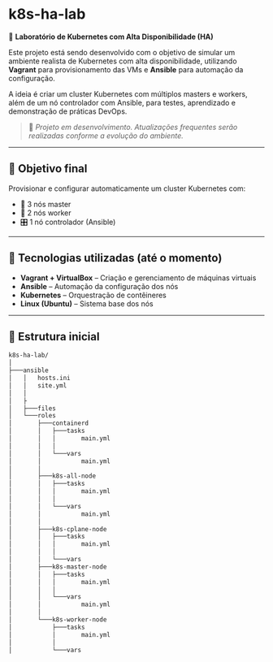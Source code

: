 # k8s-ha-lab

🧪 **Laboratório de Kubernetes com Alta Disponibilidade (HA)**

Este projeto está sendo desenvolvido com o objetivo de simular um ambiente realista de Kubernetes com alta disponibilidade, utilizando **Vagrant** para provisionamento das VMs e **Ansible** para automação da configuração.

A ideia é criar um cluster Kubernetes com múltiplos masters e workers, além de um nó controlador com Ansible, para testes, aprendizado e demonstração de práticas DevOps.

> 🚧 *Projeto em desenvolvimento. Atualizações frequentes serão realizadas conforme a evolução do ambiente.*

---

## 📌 Objetivo final

Provisionar e configurar automaticamente um cluster Kubernetes com:

- 🧠 3 nós master
- 🧱 2 nós worker
- 🎛️ 1 nó controlador (Ansible)

---

## 🔧 Tecnologias utilizadas (até o momento)

- **Vagrant + VirtualBox** – Criação e gerenciamento de máquinas virtuais
- **Ansible** – Automação da configuração dos nós
- **Kubernetes** – Orquestração de contêineres
- **Linux (Ubuntu)** – Sistema base dos nós

---

## 📁 Estrutura inicial

```bash
k8s-ha-lab/
│
├───ansible
│   │   hosts.ini
│   │   site.yml
│   │
│   ├
│   ├───files
│   └───roles
│       ├───containerd
│       │   ├───tasks
│       │   │       main.yml
│       │   │
│       │   └───vars
│       │           main.yml
│       │
│       ├───k8s-all-node
│       │   ├───tasks
│       │   │       main.yml
│       │   │
│       │   └───vars
│       │           main.yml
│       │
│       ├───k8s-cplane-node
│       │   ├───tasks
│       │   │       main.yml
│       │   │
│       │   └───vars
│       ├───k8s-master-node
│       │   ├───tasks
│       │   │       main.yml
│       │   │
│       │   └───vars
│       │           main.yml
│       │
│       └───k8s-worker-node
│           ├───tasks
│           │       main.yml
│           │
│           └───vars
